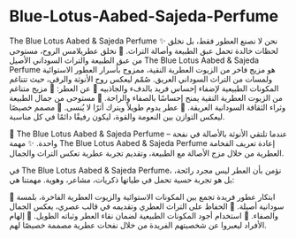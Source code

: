 # Blue-Lotus-Aabed-Sajeda-Perfume
The Blue Lotus Aabed & Sajeda Perfume 
✨ نحن لا نصنع العطور فقط، بل نخلق لحظات خالدة تحمل عبق الطبيعة وأصالة التراث. 🌸
نخلق عطريلامس الروح، مستوحى من عبق الطبيعة والتراث السوداني الأصيل
The Blue Lotus Aabed & Sajeda Perfume هو مزيج فاخر من الزيوت العطرية النقية، ممزوج بأسرار العطور الاستوائية ولمسات من التراث السوداني العريق. صُمّم ليعكس روح الأنوثة والرقي، حيث تتناغم المكونات الطبيعية لإضفاء إحساس فريد بالدفء والجاذبيه
🌟 عن العطر:
🔹 مزيج متناغم من الزيوت العطرية النقية يمنح إحساسًا بالصفاء والراحة.
🔹 مستوحى من جمال الطبيعة وثراء الثقافة السودانية العريقة.
🔹 عطر يدوم طويلاً ويترك أثرًا لا يُنسى.
🔹 مصمم خصيصًا ليعكس التوازن بين النعومة والقوة، ليكون رفيقًا دائمًا في كل مناسبة.

💙 The Blue Lotus Aabed & Sajeda Perfume – عندما تلتقي الأنوثة بالأصالة في نفحة واحدة. ✨
مهمة The Blue Lotus Aabed & Sajeda Perfume
إعادة تعريف الفخامة العطرية من خلال مزج الأصالة مع الطبيعة، وتقديم تجربة عطرية تعكس التراث والجمال.

في The Blue Lotus Aabed & Sajeda Perfume، نؤمن بأن العطر ليس مجرد رائحة، بل هو تجربة حسية تحمل في طياتها ذكريات، مشاعر، وهوية. مهمتنا هي:

🔹 ابتكار عطور فريدة تجمع بين المكونات الاستوائية والزيوت العطرية الفاخرة، بلمسة سودانية أصيلة.
🔹 الحفاظ على التراث العطري وتقديمه في قالب عصري، يعكس الجمال والصفاء.
🔹 استخدام أجود المكونات الطبيعية لضمان نقاء العطر وثباته الطويل.
🔹 إلهام الأفراد ليعبروا عن شخصيتهم الفريدة من خلال نفحات عطرية مصممة خصيصًا لهم.












